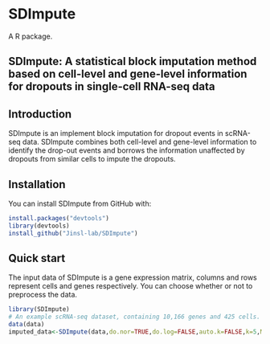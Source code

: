 # SDImpute
A R package.
## SDImpute: A statistical block imputation method based on cell-level and gene-level information for dropouts in single-cell RNA-seq data

## Introduction
SDImpute is an implement block imputation for dropout events in scRNA-seq data. SDImpute combines both cell-level and gene-level information to identify the drop-out events and borrows the information unaffected by dropouts from similar cells to impute the dropouts.

## Installation
You can install SDImpute from GitHub with:

``` r
install.packages("devtools")         
library(devtools)           
install_github("Jinsl-lab/SDImpute")
```

## Quick start
The input data of SDImpute is a gene expression matrix, columns and rows represent cells and genes respectively. You can choose whether or not to preprocess the data.

``` r
library(SDImpute)
# An example scRNA-seq dataset, containing 10,166 genes and 425 cells.
data(data)
imputed_data<-SDImpute(data,do.nor=TRUE,do.log=FALSE,auto.k=FALSE,k=5,M=15,T=0.5)
